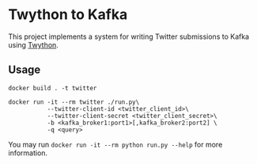 # Twython to Kafka

This project implements a system for writing Twitter submissions to Kafka using [Twython](https://github.com/ryanmcgrath/twython).

## Usage

```
docker build . -t twitter

docker run -it --rm twitter ./run.py\
           --twitter-client-id <twitter_client_id>\
           --twitter-client-secret <twitter_client_secret>\
           -b <kafka_broker1:port1>[,kafka_broker2:port2] \
           -q <query>
```

You may run `docker run -it --rm python run.py --help` for more information.
